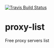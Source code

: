 [![Travis Build
Status](https://img.shields.io/travis/indatawetrust/proxy-list.svg)](https://travis-ci.org/indatawetrust/proxy-list)

# proxy-list
Free proxy servers list
